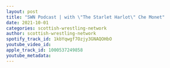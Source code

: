 ```yaml
---
layout: post
title: "SWN Podcast | with \"The Starlet Harlot\" Che Monet"
date: 2021-10-01
categories: scottish-wrestling-network
author: scottish-wrestling-network
spotify_track_id: 1kbYqwgf7Ozjy3GNAQOHbO
youtube_video_id: 
apple_track_id: 1000537249858
youtube_metadata: 
---
```


